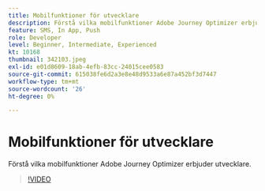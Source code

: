 ```yaml
---
title: Mobilfunktioner för utvecklare
description: Förstå vilka mobilfunktioner Adobe Journey Optimizer erbjuder utvecklare.
feature: SMS, In App, Push
role: Developer
level: Beginner, Intermediate, Experienced
kt: 10168
thumbnail: 342103.jpeg
exl-id: e01d8609-18ab-4efb-83cc-24015cee0583
source-git-commit: 615038fe6d2a3e8e48d9533a6e87a452bf3d7447
workflow-type: tm+mt
source-wordcount: '26'
ht-degree: 0%

---
```


# Mobilfunktioner för utvecklare

Förstå vilka mobilfunktioner Adobe Journey Optimizer erbjuder utvecklare.

>[!VIDEO](https://video.tv.adobe.com/v/342103?quality=12&learn=on)
